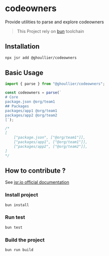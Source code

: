 # codeowners

Provide utilities to parse and explore codeowners

> This Project rely on [bun](https://bun.sh) toolchain

## Installation

```sh
npx jsr add @ghoullier/codeowners
```

## Basic Usage

```typescript
import { parse } from "@ghoullier/codeowners";

const codeowners = parse(`
# Core
package.json @org/team1
## Packages
packages/app1 @org/team1
packages/app2 @org/team2
[`);

/*
[
    ["package.json", ["@org/team1"]],
    ["packages/app1", ["@org/team1"]],
    ["packages/app2", ["@org/team2"]],
]
*/
```

## How to contribute ?

See [jsr.io official documentation](https://jsr.io/docs/publishing-packages)

### Install project

```sh
bun install
```

### Run test

```sh
bun test
```

### Build the project

```sh
bun run build
```
